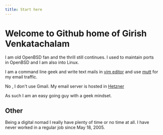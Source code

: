 ```yaml
---
title: Start here
---
```

 
# Welcome to Github home of Girish Venkatachalam

I am old OpenBSD fan and the thrill still continues. I used to maintain
ports in OpenBSD and I am also into Linux.

I am a command line geek and write text mails in [vim
editor](https://www.vim.org) and use [mutt](http://www.mutt.org) for my
email traffic.

No , I don't use Gmail. My email server is hosted in
[Hetzner](https://www.hetzner.com)

As such I am an easy going guy with a geek mindset.

## Other

Being a digital nomad I really have plenty of time or no time at all. I
have never worked in a regular job since May 18, 2005.


